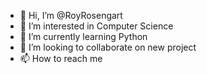 - 👋 Hi, I’m @RoyRosengart
- 👀 I’m interested in Computer Science
- 🌱 I’m currently learning Python
- 💞️ I’m looking to collaborate on new project
- 📫 How to reach me 

<!---
RoyRosengart/RoyRosengart is a ✨ special ✨ repository because its `README.md` (this file) appears on your GitHub profile.
You can click the Preview link to take a look at your changes.
--->
